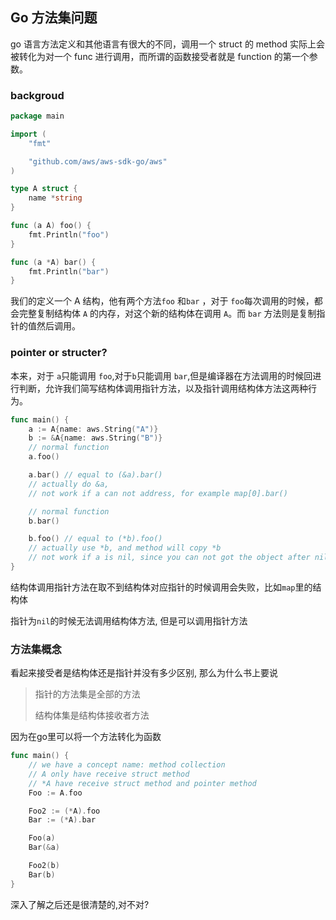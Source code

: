 ## Go 方法集问题 

go 语言方法定义和其他语言有很大的不同，调用一个 struct 的 method 实际上会被转化为对一个 func 进行调用，而所谓的函数接受者就是 function 的第一个参数。

### backgroud

```go
package main

import (
    "fmt"

    "github.com/aws/aws-sdk-go/aws"
)

type A struct {
    name *string
}

func (a A) foo() {
	fmt.Println("foo")
}

func (a *A) bar() {
	fmt.Println("bar")
}
```

我们的定义一个 A 结构，他有两个方法`foo` 和`bar` ，对于 `foo`每次调用的时候，都会完整复制结构体 `A` 的内存，对这个新的结构体在调用 `A`。而 `bar` 方法则是复制指针的值然后调用。

### pointer or structer?

本来，对于 `a`只能调用 `foo`,对于`b`只能调用 `bar`,但是编译器在方法调用的时候回进行判断，允许我们简写结构体调用指针方法，以及指针调用结构体方法这两种行为。

```go
func main() {
	a := A{name: aws.String("A")}
	b := &A{name: aws.String("B")}
	// normal function
	a.foo()

	a.bar() // equal to (&a).bar()
	// actually do &a,
	// not work if a can not address, for example map[0].bar()

	// normal function
	b.bar()

	b.foo() // equal to (*b).foo()
	// actually use *b, and method will copy *b
	// not work if a is nil, since you can not got the object after nil
}
```

结构体调用指针方法在取不到结构体对应指针的时候调用会失败，比如`map`里的结构体

指针为`nil`的时候无法调用结构体方法, 但是可以调用指针方法

### 方法集概念

看起来接受者是结构体还是指针并没有多少区别, 那么为什么书上要说

> 指针的方法集是全部的方法
>
> 结构体集是结构体接收者方法

因为在go里可以将一个方法转化为函数

```go
func main() {
    // we have a concept name: method collection
	// A only have receive struct method
	// *A have receive struct method and pointer method
	Foo := A.foo

	Foo2 := (*A).foo
	Bar := (*A).bar

	Foo(a)
	Bar(&a)

	Foo2(b)
	Bar(b)
}
```



深入了解之后还是很清楚的,对不对?